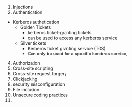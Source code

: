 1. Injections
2. Authentication
- Kerberos authetication
	- Golden Tickets
		- kerberos ticket-granting tickets
		- can be used to access any kerberos service
	- Silver tickets
		- Kerberos ticket granting service (TGS)
		- Can only be used for a specific kerebros service,

4. Authorization
6. Cross-site scripting
7. Cross-site request forgery
8. Clickjacking
9. security misconfiguration
10. File inclusion
11. Unsecure coding practices
12.  